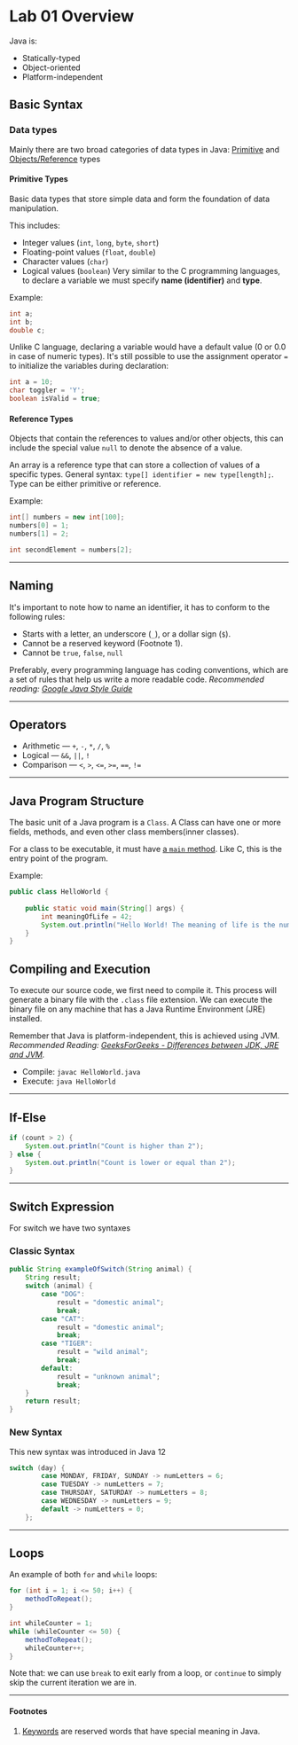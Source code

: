 # Lab 01 Overview

Java is:
- Statically-typed
- Object-oriented
- Platform-independent

## Basic Syntax

### Data types

Mainly there are two broad categories of data types in Java: [Primitive](#primitive-types) and [Objects/Reference](#reference-types) types

#### Primitive Types

Basic data types that store simple data and form the foundation of data manipulation. 

This includes:

- Integer values (`int`, `long`, `byte`, `short`)
- Floating-point values (`float`, `double`)
- Character values (`char`)
- Logical values (`boolean`)
  Very similar to the C programming languages, to declare a variable we must specify **name (identifier)** and **type**.

Example:

```java
int a;
int b;
double c;
```

Unlike C language, declaring a variable would have a default value (0 or 0.0 in case of numeric types). It's still possible to use the assignment operator `=` to initialize the variables during declaration:

```java
int a = 10;
char toggler = 'Y';
boolean isValid = true;
```

#### Reference Types

Objects that contain the references to values and/or other objects, this can include the special value `null` to denote the absence of a value.

An array is a reference type that can store a collection of values of a specific types. General syntax: `type[] identifier = new type[length];`. Type can be either primitive or reference.

Example:

```java
int[] numbers = new int[100];
numbers[0] = 1;
numbers[1] = 2;

int secondElement = numbers[2];
```

-----

## Naming

It's important to note how to name an identifier, it has to conform to the following rules:

- Starts with a letter, an underscore (`_`), or a dollar sign (`$`).
- Cannot be a reserved keyword (Footnote 1).
- Cannot be `true`, `false`, `null`

Preferably, every programming language has coding conventions, which are a set of rules that help us write a more readable code. *Recommended reading: [Google Java Style Guide](https://google.github.io/styleguide/javaguide.html)*

----

## Operators

- Arithmetic &mdash; `+`, `-`, `*`, `/`, `%`
- Logical &mdash; `&&`, `||`, `!`
- Comparison &mdash; `<`, `>`, `<=`, `>=`, `==`, `!=`

----

## Java Program Structure

The basic unit of a Java program is a `Class`. A Class can have one or more fields, methods, and even other class members(inner classes).

For a class to be executable, it must have [a `main` method](https://www.baeldung.com/java-main-method). Like C, this is the entry point of the program.

Example:

```java
public class HelloWorld {
    
    public static void main(String[] args) {
        int meaningOfLife = 42;
        System.out.println("Hello World! The meaning of life is the number " + meaningOfLife);
    }
}
```

## Compiling and Execution

To execute our source code, we first need to compile it. This process will generate a binary file with the `.class` file extension. We can execute the binary file on any machine that has a Java Runtime Environment (JRE) installed.

Remember that Java is platform-independent, this is achieved using JVM. *Recommended Reading: [GeeksForGeeks - Differences between JDK, JRE and JVM](https://www.geeksforgeeks.org/differences-jdk-jre-jvm/).*

- Compile: `javac HelloWorld.java`
- Execute: `java HelloWorld`

----

## If-Else

```java
if (count > 2) {
    System.out.println("Count is higher than 2");
} else {
    System.out.println("Count is lower or equal than 2");
}
```

----

## Switch Expression

For switch we have two syntaxes

### Classic Syntax

```java
public String exampleOfSwitch(String animal) {
    String result;
    switch (animal) {
        case "DOG":
            result = "domestic animal"; 
            break;
        case "CAT":
            result = "domestic animal";
            break;
        case "TIGER":
            result = "wild animal";
            break;
        default:
            result = "unknown animal";
            break;
    }
    return result;
}
```

### New Syntax

This new syntax was introduced in Java 12

```java
switch (day) {
        case MONDAY, FRIDAY, SUNDAY -> numLetters = 6;
        case TUESDAY -> numLetters = 7;
        case THURSDAY, SATURDAY -> numLetters = 8;
        case WEDNESDAY -> numLetters = 9;
        default -> numLetters = 0;
    };
```

----

## Loops

An example of both `for` and `while` loops:

```java
for (int i = 1; i <= 50; i++) {
    methodToRepeat();
}

int whileCounter = 1;
while (whileCounter <= 50) {
    methodToRepeat();
    whileCounter++;
}
```

Note that: we can use `break` to exit early from a loop, or `continue` to simply skip the current iteration we are in.

----
#### Footnotes

1. [Keywords](https://docs.oracle.com/javase/tutorial/java/nutsandbolts/_keywords.html) are reserved words that have special meaning in Java.

